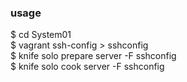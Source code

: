 ### usage
$ cd System01  
$ vagrant ssh-config > sshconfig  
$ knife solo prepare server -F sshconfig  
$ knife solo cook server -F sshconfig  

